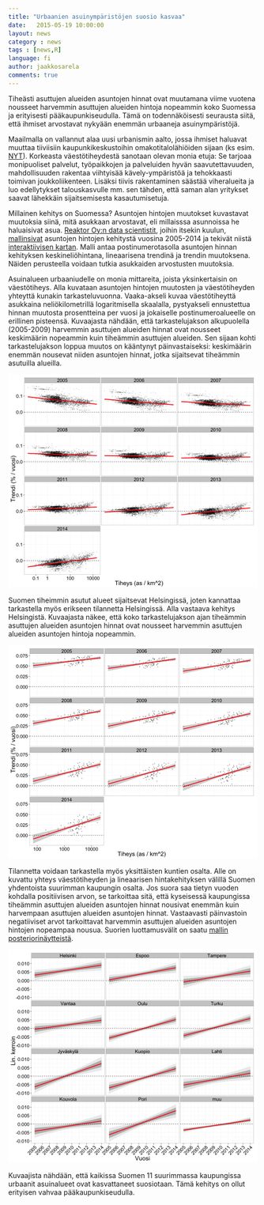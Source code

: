 ```yaml
---
title: "Urbaanien asuinympäristöjen suosio kasvaa"
date:   2015-05-19 10:00:00
layout: news
category : news
tags : [news,R]
language: fi
author: jaakkosarela
comments: true
---
```


Tiheästi asuttujen alueiden asuntojen hinnat ovat muutamana viime vuotena nousseet harvemmin asuttujen alueiden hintoja nopeammin koko Suomessa ja erityisesti pääkaupunkiseudulla. Tämä on todennäköisesti seurausta siitä, että ihmiset arvostavat nykyään enemmän urbaaneja asuinympäristöjä.   

Maailmalla on vallannut alaa uusi urbanismin aalto, jossa ihmiset haluavat muuttaa tiiviisiin kaupunkikeskustoihin omakotitalolähiöiden sijaan (ks esim. [NYT](http://www.nytimes.com/2014/04/17/opinion/americas-urban-future.html)). Korkeasta väestötiheydestä sanotaan olevan monia etuja: Se tarjoaa monipuoliset palvelut, työpaikkojen ja palveluiden hyvän saavutettavuuden, mahdollisuuden rakentaa viihtyisää kävely-ympäristöä ja tehokkaasti toimivan joukkoliikenteen. Lisäksi tiivis rakentaminen säästää viheralueita ja luo edellytykset talouskasvulle mm. sen tähden, että saman alan yritykset saavat lähekkäin sijaitsemisesta kasautumisetuja.

Millainen kehitys on Suomessa? Asuntojen hintojen muutokset kuvastavat muutoksia siinä, mitä asukkaan arvostavat, eli millaisssa asunnoissa he haluaisivat asua. [Reaktor Oy:n data scientistit](http://reaktor.fi/datascience), joihin itsekin kuulun, [mallinsivat](http://louhos.github.io/news/2015/05/07/asuntohintojen-muutokset/) asuntojen hintojen kehitystä vuosina 2005-2014 ja tekivät niistä [interaktiivisen kartan](http://kannattaakokauppa.fi). Malli antaa postinumerotasolla asuntojen hinnan kehityksen keskineliöhintana, lineaarisena trendinä ja trendin muutoksena. Näiden perusteella voidaan tutkia asukkaiden arvostusten muutoksia. 


Asuinalueen urbaaniudelle on monia mittareita, joista yksinkertaisin on väestötiheys. Alla kuvataan asuntojen hintojen muutosten ja väestötiheyden yhteyttä kunakin tarkasteluvuonna. Vaaka-akseli kuvaa väestötiheyttä asukkaina neliökilometrillä logaritmisella skaalalla, pystyakseli ennustettua hinnan muutosta prosentteina per vuosi ja jokaiselle postinumeroalueelle on erillinen pisteensä. 
Kuvaajasta nähdään, että tarkastelujakson alkupuolella (2005-2009) harvemmin asuttujen alueiden hinnat ovat nousseet keskimäärin nopeammin kuin tiheämmin asuttujen alueiden. Sen sijaan kohti tarkastelujakson loppua muutos on kääntynyt päinvastaiseksi: keskimäärin enemmän nousevat niiden asuntojen hinnat, jotka sijaitsevat tiheämmin asutuilla alueilla.





![center](/figs/2015-05-19-urbanisaatio/unnamed-chunk-1-1.png) 

Suomen tiheimmin asutut alueet sijaitsevat Helsingissä, joten kannattaa tarkastella myös erikseen tilannetta Helsingissä. Alla vastaava kehitys Helsingistä. Kuvaajasta näkee, että koko tarkastelujakson ajan tiheämmin asuttujen alueiden asuntojen hinnat ovat nousseet harvemmin asuttujen alueiden asuntojen hintoja nopeammin.


![center](/figs/2015-05-19-urbanisaatio/unnamed-chunk-2-1.png) 

Tilannetta voidaan tarkastella myös yksittäisten kuntien osalta. Alle on kuvattu yhteys väestötiheyden ja lineaarisen hintakehityksen välillä Suomen yhdentoista suurimman kaupungin osalta. Jos suora saa tietyn vuoden kohdalla positiivisen arvon, se tarkoittaa sitä, että kyseisessä kaupungissa tiheämmin asuttujen alueiden asuntojen hinnat nousivat enemmän kuin harvempaan asuttujen alueiden asuntojen hinnat. Vastaavasti päinvastoin negatiiviset arvot tarkoittavat harvemmin asuttujen alueiden asuntojen hintojen nopeampaa nousua. Suorien luottamusvälit on saatu [mallin posteriorinäytteistä](http://louhos.github.io/news/2015/05/07/asuntohintojen-muutokset/).

![center](/figs/2015-05-19-urbanisaatio/unnamed-chunk-3-1.png) 

Kuvaajista nähdään, että kaikissa Suomen 11 suurimmassa kaupungissa urbaanit asuinalueet ovat kasvattaneet suosiotaan. Tämä kehitys on ollut erityisen vahvaa pääkaupunkiseudulla. 

